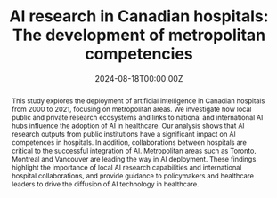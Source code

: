 ---
title: 'AI research in Canadian hospitals: The development of metropolitan competencies'

# Authors
# If you created a profile for a user (e.g. the default `admin` user), write the username (folder name) here
# and it will be replaced with their full name and linked to their profile.
authors:
  - Pierre Pelletier
  - Aldo Geuna
  - admin

# Author notes (optional)
#author_notes:
#  - 'Equal contribution'
#  - 'Equal contribution'

date: '2024-08-18T00:00:00Z'
doi: '10.1177/08404704241271218'

# Schedule page publish date (NOT publication's date).
publishDate: '2024-08-18T00:00:00Z'

# Publication type.
# Accepts a single type but formatted as a YAML list (for Hugo requirements).
# Enter a publication type from the CSL standard.
publication_types: ["article-journal"]

# Publication name and optional abbreviated publication name.
publication: "*Healthcare Management Forum*, 37(6)"

publication_short: ""

abstract:  This study explores the deployment of artificial intelligence in Canadian hospitals from 2000 to 2021, focusing on metropolitan areas. We investigate how local public and private research ecosystems and links to national and international AI hubs influence the adoption of AI in healthcare. Our analysis shows that AI research outputs from public institutions have a significant impact on AI competences in hospitals. In addition, collaborations between hospitals are critical to the successful integration of AI. Metropolitan areas such as Toronto, Montreal and Vancouver are leading the way in AI deployment. These findings highlight the importance of local AI research capabilities and international hospital collaborations, and provide guidance to policymakers and healthcare leaders to drive the diffusion of AI technology in healthcare.

# Summary. An optional shortened abstract.
summary: This study explores the deployment of artificial intelligence in Canadian hospitals from 2000 to 2021, focusing on metropolitan areas. 

tags:
  - Artificial Intelligence
  - University-hospital collaboration
  - Healthcare Innovation
  - Regional competencies

# Display this page in the Featured widget?
featured: true

# Custom links (uncomment lines below)
# links:
# - name: Custom Link
#   url: http://example.org

url_pdf: 'https://re.public.polimi.it/retrieve/ff0c8590-64a8-41a9-8ed1-97d50fec434f/postprint_pelletier_et_al_2024.pdf'
url_code: ''
url_dataset: ''
url_poster: ''
url_project: ''
url_slides: ''
url_source: ''
url_video: ''

# Featured image
# To use, add an image named `featured.jpg/png` to your page's folder.
image:
  caption: 'AI/ML collaboration network among hospitals across urban areas.'
  focal_point: ''
  preview_only: false

# Associated Projects (optional).
#   Associate this publication with one or more of your projects.
#   Simply enter your project's folder or file name without extension.
#   E.g. `internal-project` references `content/project/internal-project/index.md`.
#   Otherwise, set `projects: []`.
projects:
  - []

# Slides (optional).
#   Associate this publication with Markdown slides.
#   Simply enter your slide deck's filename without extension.
#   E.g. `slides: "example"` references `content/slides/example/index.md`.
#   Otherwise, set `slides: ""`.
slides: ""
---